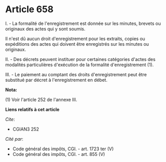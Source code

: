# Article 658

I. - La formalité de l'enregistrement est donnée sur les minutes, brevets ou originaux des actes qui y sont soumis.

Il n'est dû aucun droit d'enregistrement pour les extraits, copies ou expéditions des actes qui doivent être enregistrés sur
les minutes ou originaux.

II. - Des décrets peuvent instituer pour certaines catégories d'actes des modalités particulières d'exécution de la formalité
d'enregistrement (1).

III. - Le paiement au comptant des droits d'enregistrement peut être substitué par décret à l'enregistrement en débet.

**Nota:**

(1) Voir l'article 252 de l'annexe III.

**Liens relatifs à cet article**

_Cite_:

  - CGIAN3 252

_Cité par_:

  - Code général des impôts, CGI. - art. 1723 ter (V)
  - Code général des impôts, CGI. - art. 855 (V)
